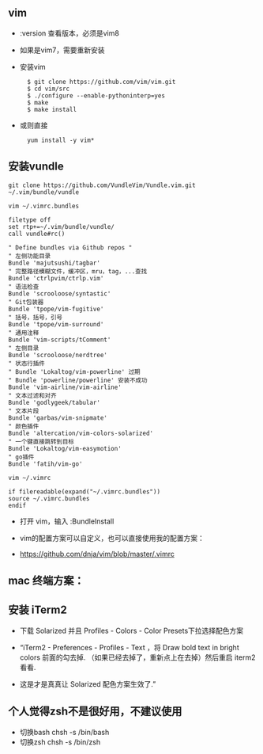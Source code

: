 ## vim
- :version 查看版本，必须是vim8
- 如果是vim7，需要重新安装
- 安装vim

        $ git clone https://github.com/vim/vim.git
        $ cd vim/src
        $ ./configure --enable-pythoninterp=yes
        $ make
        $ make install

- 或则直接

        yum install -y vim*

## 安装vundle

    git clone https://github.com/VundleVim/Vundle.vim.git ~/.vim/bundle/vundle

    vim ~/.vimrc.bundles

    filetype off
    set rtp+=~/.vim/bundle/vundle/
    call vundle#rc()

    " Define bundles via Github repos "
    " 左侧功能目录
    Bundle 'majutsushi/tagbar'
    " 完整路径模糊文件，缓冲区，mru，tag，...查找
    Bundle 'ctrlpvim/ctrlp.vim'
    " 语法检查
    Bundle 'scrooloose/syntastic'
    " Git包装器
    Bundle 'tpope/vim-fugitive'
    " 括号，括号，引号
    Bundle 'tpope/vim-surround'
    " 通用注释
    Bundle 'vim-scripts/tComment'
    " 左侧目录
    Bundle 'scrooloose/nerdtree'
    " 状态行插件
    " Bundle 'Lokaltog/vim-powerline' 过期
    " Bundle 'powerline/powerline' 安装不成功
    Bundle 'vim-airline/vim-airline'
    " 文本过滤和对齐
    Bundle 'godlygeek/tabular'
    " 文本片段
    Bundle 'garbas/vim-snipmate'
    " 颜色插件
    Bundle 'altercation/vim-colors-solarized'
    " 一个键直接跳转到目标
    Bundle 'Lokaltog/vim-easymotion'
    " go插件
    Bundle 'fatih/vim-go'

    vim ~/.vimrc

    if filereadable(expand("~/.vimrc.bundles"))
    source ~/.vimrc.bundles
    endif

- 打开 vim，输入 :BundleInstall

- vim的配置方案可以自定义，也可以直接使用我的配置方案：
- https://github.com/dnja/vim/blob/master/.vimrc

## mac 终端方案：

## 安装 iTerm2
- 下载 Solarized 并且 Profiles - Colors - Color Presets下拉选择配色方案
- “iTerm2 - Preferences - Profiles - Text ，将 Draw bold text in bright colors 前面的勾去掉. （如果已经去掉了，重新点上在去掉）然后重启 iterm2 看看.

- 这是才是真真让 Solarized 配色方案生效了.”

## 个人觉得zsh不是很好用，不建议使用
- 切换bash
    chsh -s /bin/bash
- 切换zsh
    chsh -s /bin/zsh
